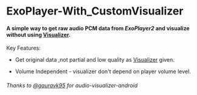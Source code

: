 # ExoPlayer-With_CustomVisualizer

#### A simple way to get raw audio PCM data from *ExoPlayer2* and visualize without using [Visualizer]( https://developer.android.com/reference/android/media/audiofx/Visualizer). 

Key Features:

* Get original data ,not partial and low quality as [Visualizer]( https://developer.android.com/reference/android/media/audiofx/Visualizer) given.

* Volume Independent - visualizer don't depend on player volume level.



###### Thanks to [@gauravk95](https://github.com/gauravk95/) for *audio-visualizer-android*
